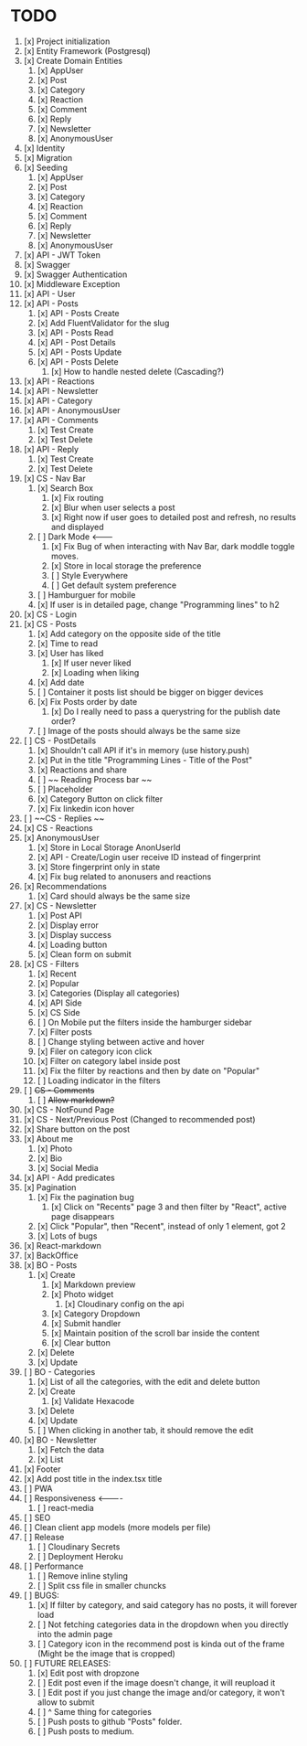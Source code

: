 # TODO

1. [x] Project initialization
2. [x] Entity Framework (Postgresql)
3. [x] Create Domain Entities
   1. [x]  AppUser
   2. [x]  Post
   3. [x]  Category
   4. [x]  Reaction
   5. [x]  Comment
   6. [x]  Reply
   7. [x]  Newsletter
   8. [x]  AnonymousUser
4. [x] Identity
5. [x] Migration
6. [x] Seeding
   1. [x]  AppUser
   2. [x]  Post
   3. [x]  Category
   4. [x]  Reaction
   5. [x]  Comment
   6. [x]  Reply
   7. [x]  Newsletter
   8. [x]  AnonymousUser
7. [x] API - JWT Token
8. [x] Swagger
9. [x] Swagger Authentication
10. [x] Middleware Exception
11. [x] API - User
12. [x] API - Posts
    1.  [x] API - Posts Create
    2.  [x] Add FluentValidator for the slug
    3.  [x] API - Posts Read    
    4.  [x] API - Post Details
    5.  [x] API - Posts Update
    6.  [x] API - Posts Delete
        1.  [x] How to handle nested delete (Cascading?)
13. [x] API - Reactions
14. [x] API - Newsletter
15. [x] API - Category
16. [x] API - AnonymousUser
17. [x] API - Comments
    1.  [x] Test Create
    2.  [x] Test Delete
18. [x] API - Reply
    1.  [x] Test Create 
    2.  [x] Test Delete
19. [x] CS - Nav Bar
    1.  [x] Search Box
        1.  [x] Fix routing
        2.  [x] Blur when user selects a post 
        3.  [x] Right now if user goes to detailed post and refresh, no results and displayed
    2.  [ ] Dark Mode <---
        1.  [x] Fix Bug of when interacting with Nav Bar, dark moddle toggle moves.
        2.  [x] Store in local storage the preference
        3.  [ ] Style Everywhere
		4.  [ ] Get default system preference
    3.  [ ] Hamburguer for mobile
    4.  [x] If user is in detailed page, change "Programming lines" to h2
20. [x] CS - Login  
21. [x] CS - Posts
    1.  [x] Add category on the opposite side of the title 
    2.  [x] Time to read
    3.  [x] User has liked
        1.  [x] If user never liked
        2.  [x] Loading when liking
    4.  [x] Add date
    5.  [ ] Container it posts list should be bigger on bigger devices
    6.  [x] Fix Posts order by date
        1.  [x] Do I really need to pass a querystring for the publish date order?
    7.  [ ] Image of the posts should always be the same size
22. [ ] CS - PostDetails
    1.  [x] Shouldn't call API if it's in memory (use history.push)
    2.  [x] Put in the title "Programming Lines - Title of the Post"
    3.  [x] Reactions and share
    4.  [ ] ~~ Reading Process bar ~~
    5.  [ ] Placeholder
    6.  [x] Category Button on click filter
    7.  [x] Fix linkedin icon hover
23. [ ] ~~CS - Replies ~~
24. [x] CS - Reactions
25. [x] AnonymousUser 
    1.  [x] Store in Local Storage AnonUserId  
    2.  [x] API - Create/Login user receive ID instead of fingerprint 
    3.  [x] Store fingerprint only in state
    4.  [x] Fix bug related to anonusers and reactions
26. [x] Recommendations
    1.  [x] Card should always be the same size
27. [x] CS - Newsletter
    1.  [x] Post API
    2.  [x] Display error
    3.  [x] Display success
    4.  [x] Loading button
    5.  [x] Clean form on submit
28. [x] CS - Filters
    1.  [x] Recent
    2.  [x] Popular
    3.  [x] Categories (Display all categories)
    4.  [x] API Side
    5.  [x] CS Side
    6.  [ ] On Mobile put the filters inside the hamburger sidebar
    7.  [x] Filter posts
    8.  [ ] Change styling between active and hover
    9.  [x] Filer on category icon click
    10. [x] Filter on category label inside post
    11. [x] Fix the filter by reactions and then by date on "Popular"
	12. [ ] Loading indicator in the filters
29. [ ] ~~CS - Comments~~
    1.  [ ] ~~Allow markdown?~~
30. [x] CS - NotFound Page
31. [x] CS - Next/Previous Post (Changed to recommended post)
32. [x] Share button on the post
33. [x] About me
    1.  [x] Photo
    2.  [x] Bio
    3.  [x] Social Media
34. [x] API - Add predicates
35. [x] Pagination
    1.  [x] Fix the pagination bug
        1.  [x] Click on "Recents" page 3 and then filter by "React", active page disappears
    2.  [x] Click "Popular", then "Recent", instead of only 1 element, got 2
    3.  [x] Lots of bugs
36. [x] React-markdown
37. [x] BackOffice
38. [x] BO - Posts
    1.  [x] Create
        1.  [x] Markdown preview
        2.  [x] Photo widget
            1.  [x] Cloudinary config on the api
        3.  [x] Category Dropdown
        4.  [x] Submit handler
        5.  [x] Maintain position of the scroll bar inside the content
        6.  [x] Clear button
    2.  [x] Delete
    3.  [x] Update
39. [ ] BO - Categories
    1.  [x] List of all the categories, with the edit and delete button
    2.  [x] Create
        1.  [x] Validate Hexacode
    3.  [x] Delete
    4.  [x] Update
	5.  [ ] When clicking in another tab, it should remove the edit
40. [x] BO - Newsletter
    1.  [x] Fetch the data
    2.  [x] List
41. [x] Footer
42. [x] Add post title in the index.tsx title
43. [ ] PWA
44. [ ] Responsiveness <----
    1.  [ ] react-media
45. [ ] SEO
46. [ ] Clean client app models (more models per file)
47. [ ] Release
    1.  [ ] Cloudinary Secrets
	2.  [ ] Deployment Heroku
48. [ ] Performance
	1.  [ ] Remove inline styling
	2.  [ ] Split css file in smaller chuncks
48. [ ] BUGS:
    1.  [x] If filter by category, and said category has no posts, it will forever load
    2.  [ ] Not fetching categories data in the dropdown when you directly into the admin page
	3.  [ ] Category icon in the recommend post is kinda out of the frame (Might be the image that is cropped)
49. [ ] FUTURE RELEASES:
    1.  [x] Edit post with dropzone
    2.  [ ] Edit post even if the image doesn't change, it will reupload it
    3.  [ ] Edit post if you just change the image and/or category, it won't allow to submit
    4.  [ ] ^ Same thing for categories
    5.  [ ] Push posts to github "Posts" folder.
    6.  [ ] Push posts to medium.
